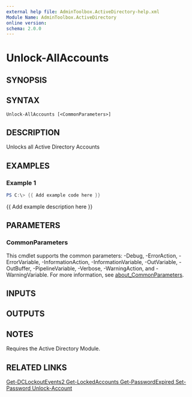 ```yaml
---
external help file: AdminToolbox.ActiveDirectory-help.xml
Module Name: AdminToolbox.ActiveDirectory
online version:
schema: 2.0.0
---
```


# Unlock-AllAccounts

## SYNOPSIS

## SYNTAX

```
Unlock-AllAccounts [<CommonParameters>]
```

## DESCRIPTION
Unlocks all Active Directory Accounts

## EXAMPLES

### Example 1
```powershell
PS C:\> {{ Add example code here }}
```

{{ Add example description here }}

## PARAMETERS

### CommonParameters
This cmdlet supports the common parameters: -Debug, -ErrorAction, -ErrorVariable, -InformationAction, -InformationVariable, -OutVariable, -OutBuffer, -PipelineVariable, -Verbose, -WarningAction, and -WarningVariable. For more information, see [about_CommonParameters](http://go.microsoft.com/fwlink/?LinkID=113216).

## INPUTS

## OUTPUTS

## NOTES
Requires the Active Directory Module.

## RELATED LINKS

[Get-DCLockoutEvents2
Get-LockedAccounts
Get-PasswordExpired
Set-Password
Unlock-Account]()

